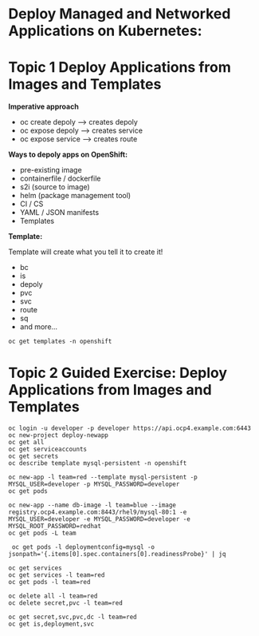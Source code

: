 # Deploy Managed and Networked Applications on Kubernetes:

# Topic 1 Deploy Applications from Images and Templates

**Imperative approach** 
- oc create depoly --> creates depoly
- oc expose depoly --> creates service
- oc expose service --> creates route

**Ways to depoly apps on **OpenShift**:**
- pre-existing image
- containerfile / dockerfile
- s2i (source to image)
- helm (package management tool)
- CI / CS
- YAML / JSON manifests
- Templates

**Template:**

Template will create what you tell it to create it!
- bc
- is
- depoly
- pvc
- svc
- route
- sq
- and more...

```
oc get templates -n openshift
```

# Topic 2 Guided Exercise: Deploy Applications from Images and Templates

```
oc login -u developer -p developer https://api.ocp4.example.com:6443
oc new-project deploy-newapp
oc get all
oc get serviceaccounts
oc get secrets
oc describe template mysql-persistent -n openshift

oc new-app -l team=red --template mysql-persistent -p MYSQL_USER=developer -p MYSQL_PASSWORD=developer
oc get pods

oc new-app --name db-image -l team=blue --image registry.ocp4.example.com:8443/rhel9/mysql-80:1 -e MYSQL_USER=developer -e MYSQL_PASSWORD=developer -e MYSQL_ROOT_PASSWORD=redhat
oc get pods -L team

 oc get pods -l deploymentconfig=mysql -o jsonpath='{.items[0].spec.containers[0].readinessProbe}' | jq

oc get services
oc get services -l team=red
oc get pods -l team=red

oc delete all -l team=red
oc delete secret,pvc -l team=red

oc get secret,svc,pvc,dc -l team=red
oc get is,deployment,svc
```
